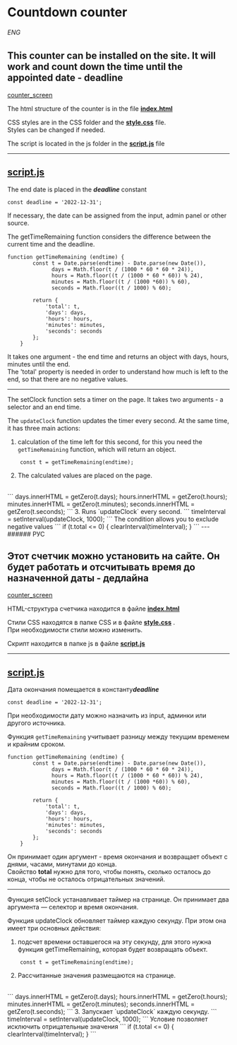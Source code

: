 # Countdown counter
###### ENG

## This counter can be installed on the site. It will work and count down the time until the appointed date - deadline

[counter_screen](img/screen.PNG)

The html structure of the counter is in the file **[index.html](https://github.com/DmHdj/Countdown_counter/blob/main/index.html)**

CSS styles are in the CSS folder and the **[style.css](https://github.com/DmHdj/Countdown_counter/blob/main/css/style.css)** file.<br/>
Styles can be changed if needed.


The script is located in the js folder in the **[script.js](https://github.com/DmHdj/Countdown_counter/blob/main/js/script.js)** file


---
## **[script.js](https://github.com/DmHdj/Countdown_counter/blob/main/js/script.js)**

The end date is placed in the ***deadline*** constant
```
const deadline = '2022-12-31'; 
```
If necessary, the date can be assigned from the input, admin panel or other source.

The getTimeRemaining function considers the difference between the current time and the deadline.
```
function getTimeRemaining (endtime) {
        const t = Date.parse(endtime) - Date.parse(new Date()),
              days = Math.floor(t / (1000 * 60 * 60 * 24)),
              hours = Math.floor((t / (1000 * 60 * 60)) % 24),
              minutes = Math.floor((t / (1000 *60)) % 60),
              seconds = Math.floor((t / 1000) % 60);

        return {
            'total': t,
            'days': days,
            'hours': hours,
            'minutes': minutes,
            'seconds': seconds
        };
    }
```

It takes one argument - the end time and returns an object with days, hours, minutes until the end. <br/>
The 'total' property is needed in order to understand how much is left to the end, so that there are no negative values.

---

The setСlock function sets a timer on the page. It takes two arguments - a selector and an end time.

The ``updateClock`` function updates the timer every second. At the same time, it has three main actions:
1. calculation of the time left for this second, for this you need the `getTimeRemaining` function, which will return an object.<br/>
```
    const t = getTimeRemaining(endtime);
```
2. The calculated values ​​are placed on the page.
<br/>
```
    days.innerHTML = getZero(t.days);
    hours.innerHTML = getZero(t.hours);
    minutes.innerHTML = getZero(t.minutes);
    seconds.innerHTML = getZero(t.seconds);
```
3. Runs `updateClock` every second.
```
timeInterval = setInterval(updateClock, 1000);
```
The condition allows you to exclude negative values
```
if (t.total <= 0) {
    clearInterval(timeInterval);
}
```
---
###### РУС

## Этот счетчик можно установить на сайте. Он будет работать и отсчитывать время до назначенной даты - дедлайна

[counter_screen](img/screen.PNG)

HTML-структура счетчика находится в файле **[index.html](https://github.com/DmHdj/Countdown_counter/blob/main/index.html)**

Стили CSS находятся в папке CSS и в файле **[style.css](https://github.com/DmHdj/Countdown_counter/blob/main/css/style.css)** .<br/>
При необходимости стили можно изменить.


Скрипт находится в папке js в файле **[script.js](https://github.com/DmHdj/Countdown_counter/blob/main/js/script.js)** 


---
## **[script.js](https://github.com/DmHdj/Countdown_counter/blob/main/js/script.js)**

Дата окончания помещается в константу***deadline*** 
```
const deadline = '2022-12-31'; 
```
При необходимости дату можно назначить из input, админки или другого источника.

Функция `getTimeRemaining` учитывает разницу между текущим временем и крайним сроком.
```
function getTimeRemaining (endtime) {
        const t = Date.parse(endtime) - Date.parse(new Date()),
              days = Math.floor(t / (1000 * 60 * 60 * 24)),
              hours = Math.floor((t / (1000 * 60 * 60)) % 24),
              minutes = Math.floor((t / (1000 *60)) % 60),
              seconds = Math.floor((t / 1000) % 60);

        return {
            'total': t,
            'days': days,
            'hours': hours,
            'minutes': minutes,
            'seconds': seconds
        };
    }
```

Он принимает один аргумент - время окончания и возвращает объект с днями, часами, минутами до конца. <br/>
Свойство **total** нужно для того, чтобы понять, сколько осталось до конца, чтобы не осталось отрицательных значений.

---

Функция setСlock устанавливает таймер на странице. Он принимает два аргумента — селектор и время окончания.    

Функция updateClock обновляет таймер каждую секунду. При этом она имеет три основных действия:
1. подсчет времени оставшегося на эту секунду, для этого нужна функция getTimeRemaining, которая будет возвращать объект.<br/>
```
    const t = getTimeRemaining(endtime);
```
2. Рассчитанные значения размещаются на странице.
<br/>
```
    days.innerHTML = getZero(t.days);
    hours.innerHTML = getZero(t.hours);
    minutes.innerHTML = getZero(t.minutes);
    seconds.innerHTML = getZero(t.seconds);
```
3. Запускает `updateClock` каждую секунду.
```
timeInterval = setInterval(updateClock, 1000);
```
Условие позволяет исключить отрицательные значения
```
if (t.total <= 0) {
    clearInterval(timeInterval);
}
```






